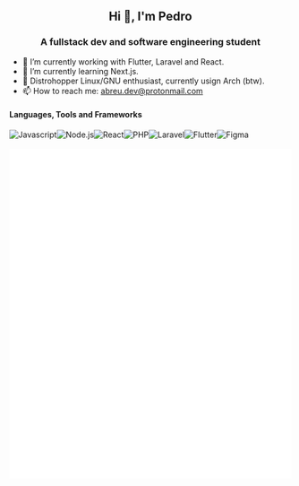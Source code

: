 <h2 align="center">Hi 👋, I'm Pedro</h2>
<h3 align="center">A fullstack dev and software engineering student</h3>

- 🔭 I’m currently working with Flutter, Laravel and React.
- 🌱 I’m currently learning Next.js.
- 🐧 Distrohopper Linux/GNU enthusiast, currently usign Arch (btw).
- 📫 How to reach me: abreu.dev@protonmail.com

#### Languages, Tools and Frameworks

<img align="left" alt="Javascript" src="https://img.shields.io/badge/JS-F7DF1E?logo=Javascript&logoColor=black&style=for-the-badge" />
<img align="left" alt="Node.js" src="https://img.shields.io/badge/Node-1C1B22?logo=Node.js&logoColor=6BC46D&style=for-the-badge" />
<img align="left" alt="React" src="https://img.shields.io/badge/react-61DAFB?logo=react&logoColor=black&style=for-the-badge" />
<img align="left" alt="PHP" src="https://img.shields.io/badge/php-687BB3?logo=php&logoColor=white&style=for-the-badge" />
<img align="left" alt="Laravel" src="https://img.shields.io/badge/laravel-1c1b22?logo=laravel&logoColor=F44C30&style=for-the-badge" />
<img align="left" alt="Flutter" src="https://img.shields.io/badge/flutter-00B3F1?logo=flutter&logoColor=white&style=for-the-badge" />
<img align="left" alt="Figma" src="https://img.shields.io/badge/figma-1C1B22?logo=figma&logoColor=A057FD&style=for-the-badge" />

<br/> 
<br/>


<img align="left" src="https://raw.githubusercontent.com/pedro-cabreu/github-stats-transparent/output/generated/languages.svg" alt="pedro-cabreu"/>
<img align="left" src="https://raw.githubusercontent.com/pedro-cabreu/github-stats-transparent/output/generated/overview.svg" alt="pedro-cabreu" />
